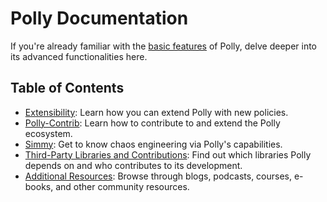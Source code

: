 # Polly Documentation

If you're already familiar with the [basic features](../README.md) of Polly, delve deeper into its advanced functionalities here.

## Table of Contents

- [Extensibility](v7/extensibility.md): Learn how you can extend Polly with new policies.
- [Polly-Contrib](polly-contrib.md): Learn how to contribute to and extend the Polly ecosystem.
- [Simmy](simmy.md): Get to know chaos engineering via Polly's capabilities.
- [Third-Party Libraries and Contributions](libraries-and-contributions.md): Find out which libraries Polly depends on and who contributes to its development.
- [Additional Resources](resources.md): Browse through blogs, podcasts, courses, e-books, and other community resources.
